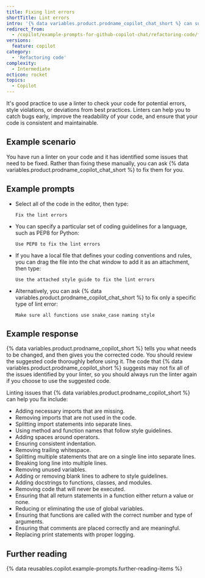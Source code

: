 ```yaml
---
title: Fixing lint errors
shortTitle: Lint errors
intro: '{% data variables.product.prodname_copilot_chat_short %} can suggest ways to fix issues identified by a code linter.'
redirect_from:
  - /copilot/example-prompts-for-github-copilot-chat/refactoring-code/fixing-lint-errors
versions:
  feature: copilot
category:
  - 'Refactoring code'
complexity:
  - Intermediate
octicon: rocket
topics:
  - Copilot
---
```


It's good practice to use a linter to check your code for potential errors, style violations, or deviations from best practices. Linters can help you to catch bugs early, improve the readability of your code, and ensure that your code is consistent and maintainable.

## Example scenario

You have run a linter on your code and it has identified some issues that need to be fixed. Rather than fixing these manually, you can ask {% data variables.product.prodname_copilot_chat_short %} to fix them for you.

## Example prompts

* Select all of the code in the editor, then type:

  `Fix the lint errors`

* You can specify a particular set of coding guidelines for a language, such as PEP8 for Python:

  `Use PEP8 to fix the lint errors`

* If you have a local file that defines your coding conventions and rules, you can drag the file into the chat window to add it as an attachment, then type:

  `Use the attached style guide to fix the lint errors`

* Alternatively, you can ask {% data variables.product.prodname_copilot_chat_short %} to fix only a specific type of lint error:

  `Make sure all functions use snake_case naming style`

## Example response

{% data variables.product.prodname_copilot_short %} tells you what needs to be changed, and then gives you the corrected code. You should review the suggested code thoroughly before using it. The code that {% data variables.product.prodname_copilot_short %} suggests may not fix all of the issues identified by your linter, so you should always run the linter again if you choose to use the suggested code.

Linting issues that {% data variables.product.prodname_copilot_short %} can help you fix include:

* Adding necessary imports that are missing.
* Removing imports that are not used in the code.
* Splitting import statements into separate lines.
* Using method and function names that follow style guidelines.
* Adding spaces around operators.
* Ensuring consistent indentation.
* Removing trailing whitespace.
* Splitting multiple statements that are on a single line into separate lines.
* Breaking long line into multiple lines.
* Removing unused variables.
* Adding or removing blank lines to adhere to style guidelines.
* Adding docstrings to functions, classes, and modules.
* Removing code that will never be executed.
* Ensuring that all return statements in a function either return a value or none.
* Reducing or eliminating the use of global variables.
* Ensuring that functions are called with the correct number and type of arguments.
* Ensuring that comments are placed correctly and are meaningful.
* Replacing print statements with proper logging.

## Further reading

{% data reusables.copilot.example-prompts.further-reading-items %}
